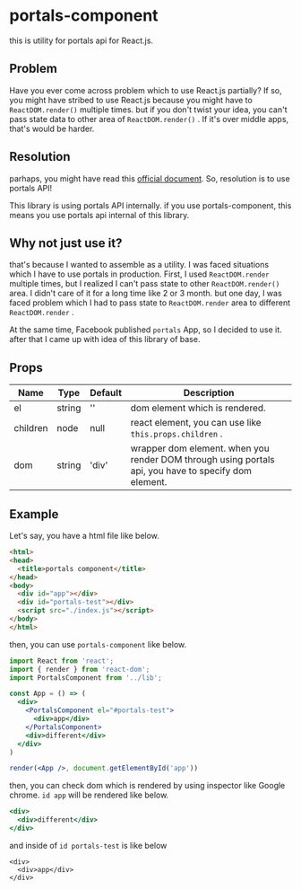 # portals-component
this is utility for portals api for React.js.

## Problem
Have you ever come across problem which to use React.js partially?
If so, you might have stribed to use React.js because you might have to `ReactDOM.render()` multiple times.
but if you don't twist your idea, you can't pass state data to other area of `ReactDOM.render()` .
If it's over middle apps, that's would be harder.

## Resolution
parhaps, you might have read this [official document](https://reactjs.org/docs/portals.html).
So, resolution is to use portals API!

This library is using portals API internally. if you use portals-component, this means you use portals api internal of this library.

## Why not just use it?
that's because I wanted to assemble as a utility. I was faced situations which I have to use portals in production. First, I used `ReactDOM.render` multiple times, but I realized I can't pass state to other `ReactDOM.render()` area. I didn't care of it for a long time like 2 or 3 month. but one day, I was faced problem which I had to pass state to `ReactDOM.render` area to different `ReactDOM.render` .

At the same time, Facebook published `portals` App, so I decided to use it. after that I came up with idea of this library of base.

## Props
| Name | Type | Default | Description |
| --- | --- | --- | --- |
| el | string | '' | dom element which is rendered. |
| children | node | null | react element, you can use like `this.props.children` . |
| dom | string | 'div' | wrapper dom element. when you render DOM through using portals api, you have to specify dom element. |

## Example
Let's say, you have a html file like below.

```html
<html>
<head>
  <title>portals component</title>
</head>
<body>
  <div id="app"></div>
  <div id="portals-test"></div>
  <script src="./index.js"></script>
</body>
</html>
```

then, you can use `portals-component` like below.
```jsx
import React from 'react';
import { render } from 'react-dom';
import PortalsComponent from '../lib';

const App = () => (
  <div>
    <PortalsComponent el="#portals-test">
      <div>app</div>
    </PortalsComponent>
    <div>different</div>
  </div>
)

render(<App />, document.getElementById('app'))
```

then, you can check dom which is rendered by using inspector like Google chrome.
`id app` will be rendered like below.

```jsx
<div>
  <div>different</div>
</div>
```

and inside of `id portals-test` is like below

```
<div>
  <div>app</div>
</div>
```